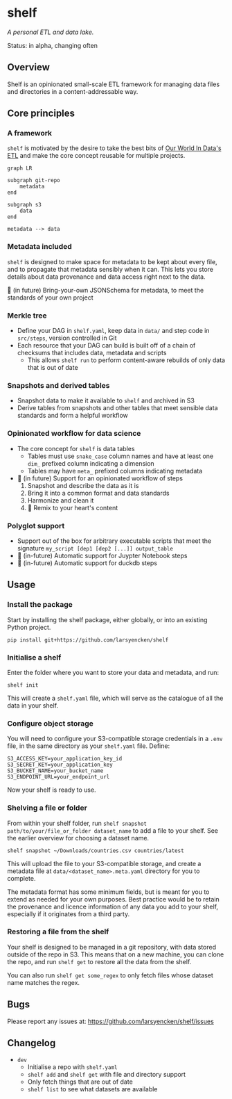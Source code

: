 # shelf

_A personal ETL and data lake._

Status: in alpha, changing often

## Overview

Shelf is an opinionated small-scale ETL framework for managing data files and directories in a content-addressable way.

## Core principles

### A framework

`shelf` is motivated by the desire to take the best bits of [Our World In Data's ETL](https://github.com/owid/etl) and make the core concept reusable for multiple projects.


```mermaid
graph LR

subgraph git-repo
    metadata
end

subgraph s3
    data
end

metadata --> data
```

### Metadata included

`shelf` is designed to make space for metadata to be kept about every file, and to propagate that metadata sensibly when it can. This lets you store details about data provenance and data access right next to the data.

🔮 (in future) Bring-your-own JSONSchema for metadata, to meet the standards of your own project

### Merkle tree

- Define your DAG in `shelf.yaml`, keep data in `data/` and step code in `src/steps`, version controlled in Git
- Each resource that your DAG can build is built off of a chain of checksums that includes data, metadata and scripts
  - This allows `shelf run` to perform content-aware rebuilds of only data that is out of date

### Snapshots and derived tables

- Snapshot data to make it available to `shelf` and archived in S3
- Derive tables from snapshots and other tables that meet sensible data standards and form a helpful workflow

### Opinionated workflow for data science

- The core concept for `shelf` is data tables
  - Tables must use `snake_case` column names and have at least one `dim_` prefixed column indicating a dimension
  - Tables may have `meta_` prefixed columns indicating metadata
- 🔮 (in future) Support for an opinionated workflow of steps
  1. Snapshot and describe the data as it is
  2. Bring it into a common format and data standards
  3. Harmonize and clean it
  4. 🔀 Remix to your heart's content

### Polyglot support

- Support out of the box for arbitrary executable scripts that meet the signature `my_script [dep1 [dep2 [...]] output_table`
- 🔮 (in-future) Automatic support for Juypter Notebook steps
- 🔮 (in-future) Automatic support for duckdb steps

## Usage

### Install the package

Start by installing the shelf package, either globally, or into an existing Python project.

`pip install git+https://github.com/larsyencken/shelf`

### Initialise a shelf

Enter the folder where you want to store your data and metadata, and run:

`shelf init`

This will create a `shelf.yaml` file, which will serve as the catalogue of all the data in your shelf.

### Configure object storage

You will need to configure your S3-compatible storage credentials in a `.env` file, in the same directory as your `shelf.yaml` file. Define:

```
S3_ACCESS_KEY=your_application_key_id
S3_SECRET_KEY=your_application_key
S3_BUCKET_NAME=your_bucket_name
S3_ENDPOINT_URL=your_endpoint_url
```

Now your shelf is ready to use.

### Shelving a file or folder

From within your shelf folder, run `shelf snapshot path/to/your/file_or_folder dataset_name` to add a file to your shelf. See the earlier overview for choosing a dataset name.

```
shelf snapshot ~/Downloads/countries.csv countries/latest
```

This will upload the file to your S3-compatible storage, and create a metadata file at `data/<dataset_name>.meta.yaml` directory for you to complete.

The metadata format has some minimum fields, but is meant for you to extend as needed for your own purposes. Best practice would be to retain the provenance and licence information of any data you add to your shelf, especially if it originates from a third party.

### Restoring a file from the shelf

Your shelf is designed to be managed in a git repository, with data stored outside of the repo in S3. This means that on a new machine, you can clone the repo, and run `shelf get` to restore all the data from the shelf.

You can also run `shelf get some_regex` to only fetch files whose dataset name matches the regex.

## Bugs

Please report any issues at: https://github.com/larsyencken/shelf/issues

## Changelog

- `dev`
  - Initialise a repo with `shelf.yaml`
  - `shelf add` and `shelf get` with file and directory support
  - Only fetch things that are out of date
  - `shelf list` to see what datasets are available
